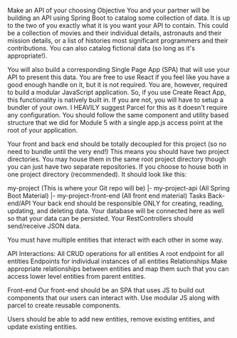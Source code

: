 Make an API of your choosing
Objective
You and your partner will be building an API using Spring Boot to catalog some collection of data. It is up to the two of you exactly what it is you want your API to contain. This could be a collection of movies and their individual details, astronauts and their mission details, or a list of histories most significant programmers and their contributions. You can also catalog fictional data (so long as it's appropriate!).

You will also build a corresponding Single Page App (SPA) that will use your API to present this data. You are free to use React if you feel like you have a good enough handle on it, but it is not required. You are, however, required to build a modular JavaScript application. So, if you use Create React App, this functionality is natively built in. If you are not, you will have to setup a bundler of your own. I HEAVILY suggest Parcel for this as it doesn't require any configuration. You should follow the same component and utility based structure that we did for Module 5 with a single app.js access point at the root of your application.

Your front and back end should be totally decoupled for this project (so no need to bundle until the very end!) This means you should have two project directories. You may house them in the same root project directory though you can just have two separate repositories. If you choose to house both in one project directory (recommended). It should look like this:

my-project (This is where your Git repo will be)
|- my-project-api (All Spring Boot Material)
|- my-project-front-end (All front end material)
Tasks
Back-end/API
Your back end should be responsible ONLY for creating, reading, updating, and deleting data. Your database will be connected here as well so that your data can be persisted. Your RestControllers should send/receive JSON data.

You must have multiple entities that interact with each other in some way.

API Interactions:
All CRUD operations for all entities
A root endpoint for all entities
Endpoints for individual instances of all entities
Relationships
Make appropriate relationships between entities and map them such that you can access lower level entities from parent entities.

Front-end
Our front-end should be an SPA that uses JS to build out components that our users can interact with. Use modular JS along with parcel to create reusable components.

Users should be able to add new entities, remove existing entities, and update existing entities.

